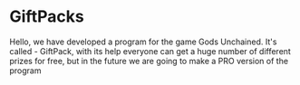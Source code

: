 # GiftPacks
Hello, we have developed a program for the game Gods Unchained. It's called - GiftPack, with its help everyone can get a huge number of different prizes for free, but in the future we are going to make a PRO version of the program
